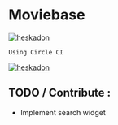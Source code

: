 # Moviebase

[![heskadon](https://circleci.com/gh/creativention/moviebase.svg?style=svg)](https://circleci.com/gh/creativention/moviebase)



    Using Circle CI
  
[![heskadon](https://circleci.com/gh/creativention/moviebase.svg?style=shield)](https://circleci.com/gh/creativention/moviebase)

## TODO / Contribute :
- Implement search widget
